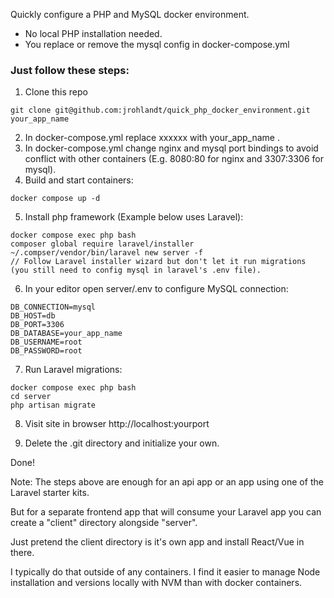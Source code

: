 Quickly configure a PHP and MySQL docker environment.

* No local PHP installation needed.
* You replace or remove the mysql config in docker-compose.yml

### Just follow these steps:
1. Clone this repo
```
git clone git@github.com:jrohlandt/quick_php_docker_environment.git your_app_name
```

2. In docker-compose.yml replace xxxxxx with your_app_name .
3. In docker-compose.yml change nginx and mysql port bindings to avoid conflict with other containers (E.g. 8080:80 for nginx and 3307:3306 for mysql).
4. Build and start containers:
```
docker compose up -d
```

5. Install php framework (Example below uses Laravel):
```
docker compose exec php bash
composer global require laravel/installer
~/.compser/vendor/bin/laravel new server -f 
// Follow Laravel installer wizard but don't let it run migrations (you still need to config mysql in laravel's .env file).
```

6. In your editor open server/.env to configure MySQL connection:
```
DB_CONNECTION=mysql
DB_HOST=db
DB_PORT=3306
DB_DATABASE=your_app_name
DB_USERNAME=root
DB_PASSWORD=root
```

7. Run Laravel migrations:
```
docker compose exec php bash
cd server
php artisan migrate
```

8. Visit site in browser http://localhost:yourport

9. Delete the .git directory and initialize your own.

Done!

Note: The steps above are enough for an api app or an app using one of the Laravel starter kits.

But for a separate frontend app that will consume your Laravel app you can create a "client" directory alongside "server".

Just pretend the client directory is it's own app and install React/Vue in there.

I typically do that outside of any containers. I find it easier to manage Node installation and versions locally with NVM than with docker containers.